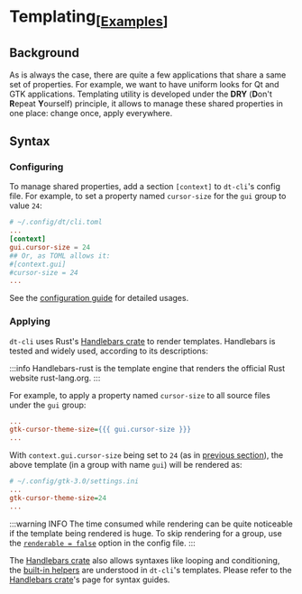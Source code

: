 # Templating<sub>[[**Examples**]]</sub>

## Background

As is always the case, there are quite a few applications that share a same
set of properties.  For example, we want to have uniform looks for Qt and
GTK applications.  Templating utility is developed under the **DRY**
(**D**on't **R**epeat **Y**ourself) principle, it allows to manage these
shared properties in one place: change once, apply everywhere.

## Syntax

### Configuring

To manage shared properties, add a section `[context]` to `dt-cli`'s config
file.  For example, to set a property named `cursor-size` for the `gui` group
to value `24`:

```toml
# ~/.config/dt/cli.toml
...
[context]
gui.cursor-size = 24
## Or, as TOML allows it:
#[context.gui]
#cursor-size = 24
...
```

See the [configuration guide] for detailed usages.

### Applying

`dt-cli` uses Rust's [Handlebars crate] to render templates.  Handlebars is
tested and widely used, according to its descriptions:

:::info
Handlebars-rust is the template engine that renders the official Rust
website rust-lang.org.
:::

For example, to apply a property named `cursor-size` to all source files under
the `gui` group:

```ini
...
gtk-cursor-theme-size={{{ gui.cursor-size }}}
...
```

With `context.gui.cursor-size` being set to `24` (as in [previous section]),
the above template (in a group with name `gui`) will be rendered as:

```ini
# ~/.config/gtk-3.0/settings.ini
...
gtk-cursor-theme-size=24
...
```

:::warning INFO
The time consumed while rendering can be quite noticeable if the template
being rendered is huge.  To skip rendering for a group, use the [`renderable =
false`] option in the config file.
:::

The [Handlebars crate] also allows syntaxes like looping and conditioning, the
[built-in helpers] are understood in `dt-cli`'s templates.  Please refer to
the [Handlebars crate]'s page for syntax guides.

<!-- TITLE -->
[**Examples**]: /config/guide/07-templating

<!-- Syntax.Configuring -->
[configuration guide]: /config/guide/07-templating

<!-- Syntax.Applying -->
[Handlebars crate]: https://docs.rs/handlebars/latest/handlebars/
[previous section]: #configuring
[built-in helpers]: https://docs.rs/handlebars/latest/handlebars/#built-in-helpers
[`renderable = false`]: /config/key-references#renderable-1
